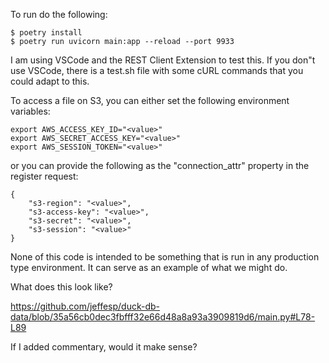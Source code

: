 
To run do the following:

```
$ poetry install
$ poetry run uvicorn main:app --reload --port 9933
```

I am using VSCode and the REST Client Extension to test this. If you don"t use VSCode, there is a test.sh file with some cURL commands that you could adapt to this.

To access a file on S3, you can either set the following environment variables:

```
export AWS_ACCESS_KEY_ID="<value>"
export AWS_SECRET_ACCESS_KEY="<value>"
export AWS_SESSION_TOKEN="<value>"
```

or you can provide the following as the "connection_attr" property in the register request:

```
{
    "s3-region": "<value>",
    "s3-access-key": "<value>",
    "s3-secret": "<value>",
    "s3-session": "<value>"
}
```

None of this code is intended to be something that is run in any production type environment. It can serve as an example of what we might do.


What does this look like?

https://github.com/jeffesp/duck-db-data/blob/35a56cb0dec3fbfff32e66d48a8a93a3909819d6/main.py#L78-L89

If I added commentary, would it make sense?
